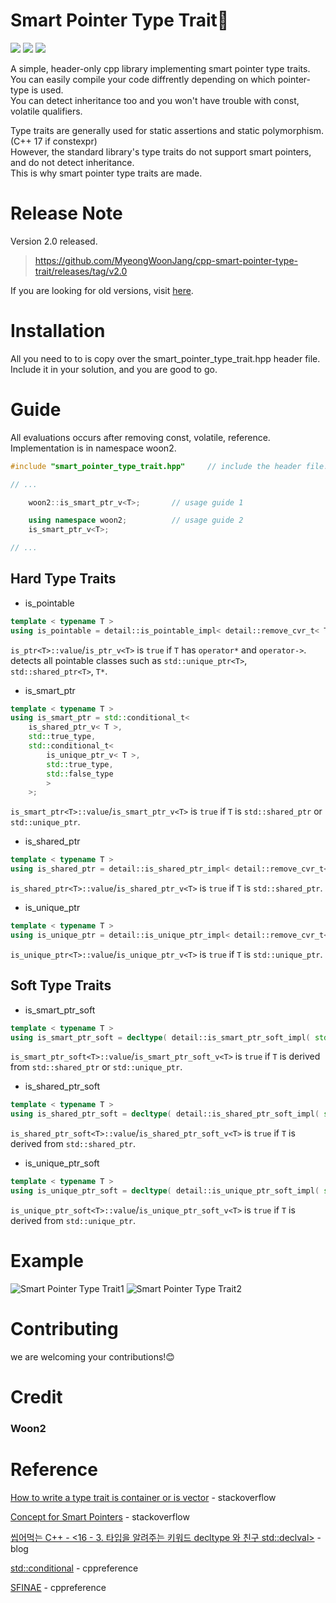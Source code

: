 # Smart Pointer Type Trait🎈  
<a href="https://isocpp.org/"><img src="https://img.shields.io/badge/Launguage-C%2B%2B-green"/></a>  <a href="https://en.wikipedia.org/wiki/C%2B%2B17"><img src="https://img.shields.io/badge/C%2B%2B-14%2C%2017-blue"/></a>  <a href="https://github.com/MyeongWoonJang/cpp-smart-pointer-type-trait/releases"><img src="https://img.shields.io/badge/build-passing-brightgreen"/></a>

A simple, header-only cpp library implementing smart pointer type traits.  
You can easily compile your code diffrently depending on which pointer-type is used.  
You can detect inheritance too and you won't have trouble with const, volatile qualifiers.  

Type traits are generally used for static assertions and static polymorphism. (C++ 17 if constexpr)  
However, the standard library's type traits do not support smart pointers, and do not detect inheritance.  
This is why smart pointer type traits are made.

# Release Note
Version 2.0 released.
> https://github.com/MyeongWoonJang/cpp-smart-pointer-type-trait/releases/tag/v2.0


If you are looking for old versions, visit [here](https://github.com/MyeongWoonJang/cpp-smart-pointer-type-trait/releases).


# Installation
All you need to to is copy over the smart_pointer_type_trait.hpp header file.  
Include it in your solution, and you are good to go.


# Guide
All evaluations occurs after removing const, volatile, reference.  
Implementation is in namespace woon2.  
```c++
#include "smart_pointer_type_trait.hpp"		// include the header file.

// ...

	woon2::is_smart_ptr_v<T>;		// usage guide 1

	using namespace woon2;			// usage guide 2
	is_smart_ptr_v<T>;

// ...
```

## Hard Type Traits
* is_pointable<T>
```c++
template < typename T >
using is_pointable = detail::is_pointable_impl< detail::remove_cvr_t< T > >;
```
```is_ptr<T>::value```/```is_ptr_v<T>``` is ```true``` if ```T``` has ```operator*``` and ```operator->```.  
detects all pointable classes such as ```std::unique_ptr<T>```, ```std::shared_ptr<T>```, ```T*```.

* is_smart_ptr<T>
```c++
template < typename T >
using is_smart_ptr = std::conditional_t<
	is_shared_ptr_v< T >,
	std::true_type,
	std::conditional_t<
		is_unique_ptr_v< T >,
		std::true_type,
		std::false_type
		>
	>;
```
```is_smart_ptr<T>::value```/```is_smart_ptr_v<T>``` is ```true``` if ```T``` is ```std::shared_ptr``` or ```std::unique_ptr```.


* is_shared_ptr<T>
```c++
template < typename T >
using is_shared_ptr = detail::is_shared_ptr_impl< detail::remove_cvr_t< T > >;
```
```is_shared_ptr<T>::value```/```is_shared_ptr_v<T>``` is ```true``` if ```T``` is ```std::shared_ptr```.

* is_unique_ptr<T>
```c++
template < typename T >
using is_unique_ptr = detail::is_unique_ptr_impl< detail::remove_cvr_t< T > >;
```
```is_unique_ptr<T>::value```/```is_unique_ptr_v<T>``` is ```true``` if ```T``` is ```std::unique_ptr```.


## Soft Type Traits
* is_smart_ptr_soft<T>
```c++
template < typename T >
using is_smart_ptr_soft = decltype( detail::is_smart_ptr_soft_impl( std::declval< detail::remove_cvr_t< T >* >() ) );
```
```is_smart_ptr_soft<T>::value```/```is_smart_ptr_soft_v<T>``` is ```true``` if ```T``` is derived from ```std::shared_ptr``` or ```std::unique_ptr```.

* is_shared_ptr_soft<T>
```c++
template < typename T >
using is_shared_ptr_soft = decltype( detail::is_shared_ptr_soft_impl( std::declval< detail::remove_cvr_t< T >* >() ) );
```
```is_shared_ptr_soft<T>::value```/```is_shared_ptr_soft_v<T>``` is ```true``` if ```T``` is derived from ```std::shared_ptr```.

* is_unique_ptr_soft<T>
```c++
template < typename T >
using is_unique_ptr_soft = decltype( detail::is_unique_ptr_soft_impl( std::declval< detail::remove_cvr_t< T >* >() ) );
```
```is_unique_ptr_soft<T>::value```/```is_unique_ptr_soft_v<T>``` is ```true``` if ```T``` is derived from ```std::unique_ptr```.

# Example
![Smart Pointer Type Trait1](https://user-images.githubusercontent.com/73771162/147122310-58b2a730-2e5e-4f7f-a734-0f690dedfdea.PNG)
![Smart Pointer Type Trait2](https://user-images.githubusercontent.com/73771162/147122315-176ae870-1687-4681-840e-a6493a2bb584.PNG)
  
# Contributing
  we are welcoming your contributions!😊


# Credit
  ### **Woon2**
  
# Reference
[How to write a type trait is container or is vector](https://stackoverflow.com/questions/12042824/how-to-write-a-type-trait-is-container-or-is-vector) - stackoverflow
  
[Concept for Smart Pointers](https://stackoverflow.com/questions/65752626/concept-for-smart-pointers) - stackoverflow

[씹어먹는 C++ - <16 - 3. 타입을 알려주는 키워드 decltype 와 친구 std::declval>](https://modoocode.com/294) - blog

[std::conditional](https://en.cppreference.com/w/cpp/types/conditional) - cppreference
  
[SFINAE](https://en.cppreference.com/w/cpp/language/sfinae) - cppreference
